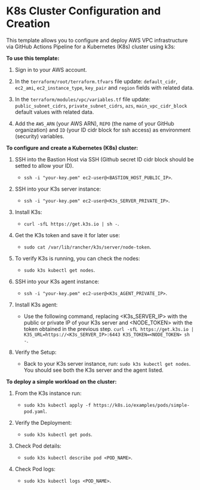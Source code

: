 # K8s Cluster Configuration and Creation

This template allows you to configure and deploy AWS VPC infrastructure via GitHub Actions Pipeline for a Kubernetes (K8s) cluster using k3s:

**To use this template:**

1. Sign in to your AWS account.

2. In the `terraform/root/terraform.tfvars` file update: `default_cidr`, `ec2_ami`, `ec2_instance_type`, `key_pair` and `region` fields with related data.

3. In the `terraform/modules/vpc/variables.tf` file update: `public_subnet_cidrs`, `private_subnet_cidrs`, `azs`, `main_vpc_cidr_block` default values with related data.

4. Add the `AWS_ARN` (your AWS ARN), `REPO` (the name of your GitHub organization) and `ID` (your ID cidr block for ssh access) as environment (security) variables.

**To configure and create a Kubernetes (K8s) cluster:**

1. SSH into the Bastion Host via SSH (Github secret ID cidr block should be setted to allow your ID).
    - `ssh -i "your-key.pem" ec2-user@<BASTION_HOST_PUBLIC_IP>`.
   
3. SSH into your K3s server instance:
    - `ssh -i "your-key.pem" ec2-user@<K3s_SERVER_PRIVATE_IP>`.

4. Install K3s:
    - `curl -sfL https://get.k3s.io | sh -`.

5. Get the K3s token and save it for later use:
    - `sudo cat /var/lib/rancher/k3s/server/node-token`.

6. To verify K3s is running, you can check the nodes:
    - `sudo k3s kubectl get nodes`.

7. SSH into your K3s agent instance:
    - `ssh -i "your-key.pem" ec2-user@<K3s_AGENT_PRIVATE_IP>`.

8. Install K3s agent:
    - Use the following command, replacing <K3s_SERVER_IP> with the public or private IP of your K3s server and <NODE_TOKEN> with the token obtained in the previous step.
      `curl -sfL https://get.k3s.io | K3S_URL=https://<K3s_SERVER_IP>:6443 K3S_TOKEN=<NODE_TOKEN> sh -`.

9. Verify the Setup:
    - Back to your K3s server instance, run: `sudo k3s kubectl get nodes`. You should see both the K3s server and the agent listed.

**To deploy a simple workload on the cluster:**

1. From the K3s instance run:
    - `sudo k3s kubectl apply -f https://k8s.io/examples/pods/simple-pod.yaml`.

2. Verify the Deployment:
    - `sudo k3s kubectl get pods`.

3. Check Pod details:
    - `sudo k3s kubectl describe pod <POD_NAME>`.

4. Check Pod logs:
    - `sudo k3s kubectl logs <POD_NAME>`. 
